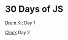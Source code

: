# 30 Days of JS

[Drum Kit](https://stahlbrinkm.github.io/30DayChallenge/Drum%20Kit/) Day 1

[Clock](https://stahlbrinkm.github.io/30DayChallenge/Clock/) Day 2
